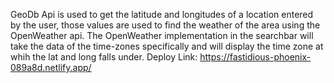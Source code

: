 GeoDb Api is used to get the latitude and longitudes of a location entered by the user, those values are used to find the weather of the area using the OpenWeather api.
The OpenWeather implementation in the searchbar will take the data of the time-zones specifically and will display the time zone at whih the lat and long falls under.
Deploy Link: https://fastidious-phoenix-089a8d.netlify.app/